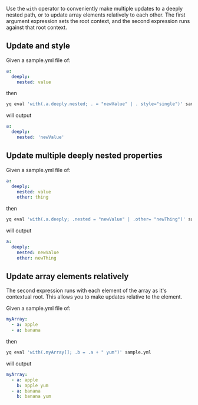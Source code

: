 Use the `with` operator to conveniently make multiple updates to a deeply nested path, or to update array elements relatively to each other. The first argument expression sets the root context, and the second expression runs against that root context.

## Update and style
Given a sample.yml file of:
```yaml
a:
  deeply:
    nested: value
```
then
```bash
yq eval 'with(.a.deeply.nested; . = "newValue" | . style="single")' sample.yml
```
will output
```yaml
a:
  deeply:
    nested: 'newValue'
```

## Update multiple deeply nested properties
Given a sample.yml file of:
```yaml
a:
  deeply:
    nested: value
    other: thing
```
then
```bash
yq eval 'with(.a.deeply; .nested = "newValue" | .other= "newThing")' sample.yml
```
will output
```yaml
a:
  deeply:
    nested: newValue
    other: newThing
```

## Update array elements relatively
The second expression runs with each element of the array as it's contextual root. This allows you to make updates relative to the element.

Given a sample.yml file of:
```yaml
myArray:
  - a: apple
  - a: banana
```
then
```bash
yq eval 'with(.myArray[]; .b = .a + " yum")' sample.yml
```
will output
```yaml
myArray:
  - a: apple
    b: apple yum
  - a: banana
    b: banana yum
```

